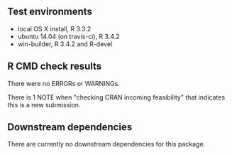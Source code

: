 ## Test environments
* local OS X install, R 3.3.2
* ubuntu 14.04 (on travis-ci), R 3.4.2
* win-builder, R 3.4.2 and R-devel

## R CMD check results
There were no ERRORs or WARNINGs.

There is 1 NOTE when "checking CRAN incoming feasibility" that indicates this is a new submission.

## Downstream dependencies
There are currently no downstream dependencies for this package.
